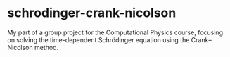 # schrodinger-crank-nicolson
My part of a group project for the Computational Physics course, focusing on solving the time-dependent Schrödinger equation using the Crank–Nicolson method. 
